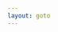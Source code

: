 ```yaml
---
layout: goto
---
```


<script>
    window.location.href = "{% link _posts/shadowsocksr/2018-7-15-shadowsocksr.md %}"
</script>